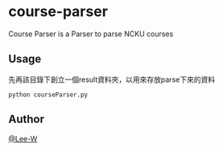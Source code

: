 course-parser
=============
Course Parser is a Parser to parse NCKU courses

Usage
---
先再該目錄下創立一個result資料夾，以用來存放parse下來的資料

```
python courseParser.py
```

Author
---
[@Lee-W](https://github.com/lee-w)